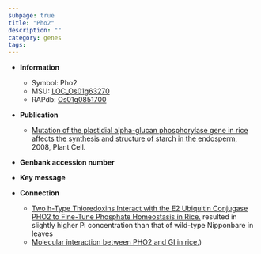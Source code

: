 ```yaml
---
subpage: true
title: "Pho2"
description: ""
category: genes
tags: 
---
```


* **Information**  
    + Symbol: Pho2  
    + MSU: [LOC_Os01g63270](http://rice.plantbiology.msu.edu/cgi-bin/ORF_infopage.cgi?orf=LOC_Os01g63270)  
    + RAPdb: [Os01g0851700](http://rapdb.dna.affrc.go.jp/viewer/gbrowse_details/irgsp1?name=Os01g0851700)  

* **Publication**  
    + [Mutation of the plastidial alpha-glucan phosphorylase gene in rice affects the synthesis and structure of starch in the endosperm](http://www.ncbi.nlm.nih.gov/pubmed?term=Mutation+of+the+plastidial+alpha-glucan+phosphorylase+gene+in+rice+affects+the+synthesis+and+structure+of+starch+in+the+endosperm%5BTitle%5D), 2008, Plant Cell.

* **Genbank accession number**  

* **Key message**  

* **Connection**  
    + [Two h-Type Thioredoxins Interact with the E2 Ubiquitin Conjugase PHO2 to Fine-Tune Phosphate Homeostasis in Rice.](knockdown+and+knockout) resulted in slightly higher Pi concentration than that of wild-type Nipponbare in leaves
    + [Molecular interaction between PHO2 and GI in rice.](BiFC))



